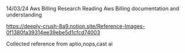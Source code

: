 14/03/24 Aws Billing Research Reading Aws Billing documentation and
understanding

https://deeply-crush-8a9.notion.site/Reference-Images-0f1380fa39314ee39ebe5d1cfcd74003

Collected reference from aptio,nops,cast ai
